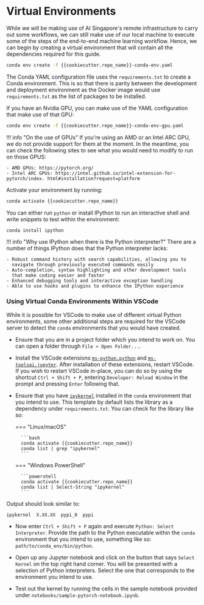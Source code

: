 # Virtual Environments

While we will be making use of AI Singapore's remote infrastructure
to carry out some workflows, we can still make use of our local
machine to execute some of the steps of the end-to-end machine learning
workflow. Hence, we can begin by creating a virtual environment that
will contain all the dependencies required for this guide.

```bash
conda env create -f {{cookiecutter.repo_name}}-conda-env.yaml
```

The Conda YAML configuration file uses the `requirements.txt` to create
a Conda environment. This is so that there is parity between the 
development and deployment environment as the Docker image would use 
`requirements.txt` as the list of packages to be installed.

If you have an Nvidia GPU, you can make use of the YAML configuration
that make use of that GPU:

```bash
conda env create -f {{cookiecutter.repo_name}}-conda-env-gpu.yaml
```

!!! info "On the use of GPUs"
    If you're using an AMD or an Intel ARC GPU, we do not provide 
    support for them at the moment. In the meantime, you can check the
    following sites to see what you would need to modify to run on 
    those GPUS:

    - AMD GPUs: https://pytorch.org/
    - Intel ARC GPUs: https://intel.github.io/intel-extension-for-pytorch/index. html#installation?request=platform

Activate your environment by running:

```bash
conda activate {{cookiecutter.repo_name}}
```

You can either run `python` or install IPython to run an interactive
shell and write snippets to test within the environment:

```bash
conda install ipython
```

!!! info "Why use IPython when there is the Python interpreter?"
    There are a number of things IPython does that the Python 
    interpreter lacks:

    - Robust command history with search capabilities, allowing you to
      navigate through previously executed commands easily
    - Auto-completion, syntax highlighting and other development tools
      that make coding easier and faster
    - Enhanced debugging tools and interactive exception handling
    - Able to use hooks and plugins to enhance the IPython experience

### Using Virtual Conda Environments Within VSCode

While it is possible for VSCode to make use of different virtual Python
environments, some other additional steps are required for the VSCode
server to detect the `conda` environments that you would have created.

- Ensure that you are in a project folder which you intend to work
  on. You can open a folder through `File > Open Folder...`.

- Install the VSCode extensions [`ms-python.python`][py-ext] and
  [`ms-toolsai.jupyter`][jy-ext]. After installation of these 
  extensions, restart VSCode. If you wish to restart VSCode in-place,
  you can do so by using the shortcut `Ctrl + Shift + P`, entering 
  `Developer: Reload Window` in the prompt and pressing `Enter` 
  following that.

- Ensure that you have [`ipykernel`][ipyk] installed in the `conda` 
  environment that you intend to use. This template by default lists 
  the library as a dependency under  `requirements.txt`. You can check
  for the library like so:

    === "Linux/macOS"

        ```bash
        conda activate {{cookiecutter.repo_name}}
        conda list | grep "ipykernel"
        ```
  
    === "Windows PowerShell"

        ```powershell
        conda activate {{cookiecutter.repo_name}}
        conda list | Select-String "ipykernel"
        ```

Output should look similar to:

```
ipykernel  X.XX.XX  pypi_0  pypi
```

- Now enter `Ctrl + Shift + P` again and execute 
  `Python: Select Interpreter`. Provide the path to the Python 
  executable within the `conda` environment that you intend to use, 
  something like so: `path/to/conda_env/bin/python`.

- Open up any Jupyter notebook and click on the button that says
  `Select Kernel` on the top right hand corner. You will be presented
  with a selection of Python interpreters. Select the one that
  corresponds to the environment you intend to use.

- Test out the kernel by running the cells in the sample notebook
  provided under `notebooks/sample-pytorch-notebook.ipynb`.

[py-ext]: https://marketplace.visualstudio.com/items?itemName=ms-python.python
[jy-ext]: https://marketplace.visualstudio.com/items?itemName=ms-toolsai.jupyter
[ipyk]: https://ipython.readthedocs.io/en/stable/install/kernel_install.html
